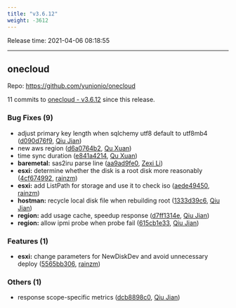 ```yaml
---
title: "v3.6.12"
weight: -3612
---
```


Release time: 2021-04-06 08:18:55

---
## onecloud

Repo: https://github.com/yunionio/onecloud

11 commits to [onecloud - v3.6.12] since this release.

### Bug Fixes (9)
- adjust primary key length when sqlchemy utf8 default to utf8mb4 ([d090d76f9](https://github.com/yunionio/onecloud/commit/d090d76f92fe428da5b10af0364f4c97e6b6610e), [Qiu Jian](mailto:qiujian@yunionyun.com))
- new aws region ([d6a0764b2](https://github.com/yunionio/onecloud/commit/d6a0764b297027fd92f30191230ddd89486c9455), [Qu Xuan](mailto:qu_xuan@icloud.com))
- time sync duration ([e841a4214](https://github.com/yunionio/onecloud/commit/e841a421430f33963c05b33b2c526a9a175e5539), [Qu Xuan](mailto:quxuan@yunionyun.com))
- **baremetal:** sas2iru parse line ([aa9ad9fe0](https://github.com/yunionio/onecloud/commit/aa9ad9fe00c58f43d6a33111992f2a6f1f7cd1d6), [Zexi Li](mailto:zexi.li@qq.com))
- **esxi:** determine whether the disk is a root disk more reasonably ([4cf674992](https://github.com/yunionio/onecloud/commit/4cf674992cd3ec91d34e5763cf133605b5e32c6d), [rainzm](mailto:mjoycarry@gmail.com))
- **esxi:** add ListPath for storage and use it to check iso ([aede49450](https://github.com/yunionio/onecloud/commit/aede49450e79065e41eb9d09503d988540781f2b), [rainzm](mailto:mjoycarry@gmail.com))
- **hostman:** recycle local disk file when rebuilding root ([1333d39c6](https://github.com/yunionio/onecloud/commit/1333d39c6053d63a8bd6a7725738f6cb309411ac), [Qiu Jian](mailto:qiujian@yunionyun.com))
- **region:** add usage cache, speedup response ([d7ff1314e](https://github.com/yunionio/onecloud/commit/d7ff1314e6cfbbc09b37206eed3d09127eb6bfbf), [Qiu Jian](mailto:qiujian@yunionyun.com))
- **region:** allow ipmi probe when probe fail ([615cb1e33](https://github.com/yunionio/onecloud/commit/615cb1e331ba6971c5664df728dcaf06a1b6157f), [Qiu Jian](mailto:qiujian@yunionyun.com))

### Features (1)
- **esxi:** change parameters for NewDiskDev and avoid unnecessary deploy ([5565bb306](https://github.com/yunionio/onecloud/commit/5565bb3064b874f57ce1c9205488066cfaa31e96), [rainzm](mailto:mjoycarry@gmail.com))

### Others (1)
- response scope-specific metrics ([dcb8898c0](https://github.com/yunionio/onecloud/commit/dcb8898c0686590205c278a633ccec61a421584d), [Qiu Jian](mailto:qiujian@yunionyun.com))

[onecloud - v3.6.12]: https://github.com/yunionio/onecloud/compare/v3.6.11...v3.6.12
